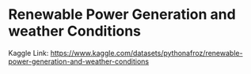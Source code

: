 # Renewable Power Generation and weather Conditions

Kaggle Link: https://www.kaggle.com/datasets/pythonafroz/renewable-power-generation-and-weather-conditions